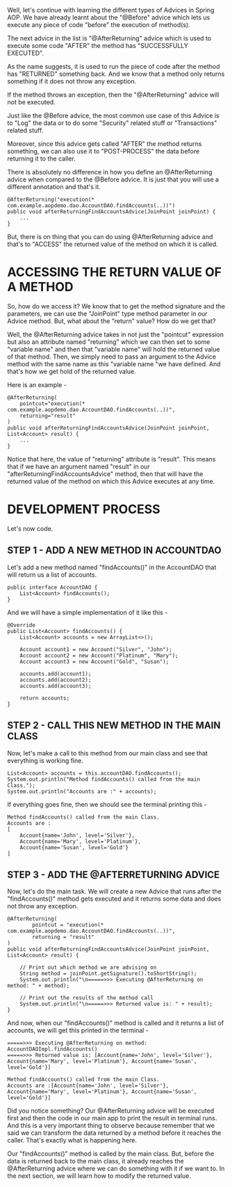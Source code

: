 Well, let's continue with learning the different types of Advices in Spring AOP. We have already learnt about the "@Before" advice which lets us execute any piece of code "before" the execution of method(s).

The next advice in the list is "@AfterReturning" advice which is used to execute some code "AFTER" the method has "SUCCESSFULLY EXECUTED".

As the name suggests, it is used to run the piece of code after the method has "RETURNED" something back. And we know that a method only returns something if it does not throw any exception.

If the method throws an exception, then the "@AfterReturning" advice will not be executed.

Just like the @Before advice, the most common use case of this Advice is to "Log" the data or to do some "Security" related stuff or "Transactions" related stuff.

Moreover, since this advice gets called "AFTER" the method returns something, we can also use it to "POST-PROCESS" the data before returning it to the caller.

There is absolutely no difference in how you define an @AfterReturning advice when compared to the @Before advice. It is just that you will use a different annotation and that's it.

    @AfterReturning("execution(* com.example.aopdemo.dao.AccountDAO.findAccounts(..))")
    public void afterReturningFindAccountsAdvice(JoinPoint joinPoint) {
        ...
    }

But, there is on thing that you can do using @AfterReturning advice and that's to "ACCESS" the returned value of the method on which it is called.

# ACCESSING THE RETURN VALUE OF A METHOD

So, how do we access it? We know that to get the method signature and the parameters, we can use the "JoinPoint" type method parameter in our Advice method. But, what about the "return" value? How do we get that?

Well, the @AfterReturning advice takes in not just the "pointcut" expression but also an attribute named "returning" which we can then set to some "variable name" and then that "variable name" will hold the returned value of that method. Then, we simply need to pass an argument to the Advice method with the same name as this "variable name "we have defined. And that's how we get hold of the returned value.

Here is an example -

    @AfterReturning(
        pointcut="execution(* com.example.aopdemo.dao.AccountDAO.findAccounts(..))",
        returning="result"
    )
    public void afterReturningFindAccountsAdvice(JoinPoint joinPoint, List<Account> result) {
        ...
    }

Notice that here, the value of "returning" attribute is "result". This means that if we have an argument named "result" in our "afterReturningFindAccountsAdvice" method, then that will have the returned value of the method on which this Advice executes at any time.

# DEVELOPMENT PROCESS

Let's now code.

## STEP 1 - ADD A NEW METHOD IN ACCOUNTDAO

Let's add a new method named "findAccounts()" in the AccountDAO that will return us a list of accounts.

    public interface AccountDAO {
        List<Account> findAccounts();
    }

And we will have a simple implementation of it like this - 

    @Override
    public List<Account> findAccounts() {
        List<Account> accounts = new ArrayList<>();

        Account account1 = new Account("Silver", "John");
        Account account2 = new Account("Platinum", "Mary");
        Account account3 = new Account("Gold", "Susan");

        accounts.add(account1);
        accounts.add(account2);
        accounts.add(account3);
        
        return accounts;
    }

## STEP 2 - CALL THIS NEW METHOD IN THE MAIN CLASS

Now, let's make a call to this method from our main class and see that everything is working fine.

    List<Account> accounts = this.accountDAO.findAccounts();
	System.out.println("Method findAccounts() called from the main Class.");
	System.out.println("Accounts are :" + accounts);
	
If everything goes fine, then we should see the terminal printing this - 

    Method findAccounts() called from the main Class.
    Accounts are :
    [
        Account{name='John', level='Silver'}, 
        Account{name='Mary', level='Platinum'}, 
        Account{name='Susan', level='Gold'}
    ]

## STEP 3 - ADD THE @AFTERRETURNING ADVICE

Now, let's do the main task. We will create a new Advice that runs after the "findAccounts()" method gets executed and it returns some data and does not throw any exception.

    @AfterReturning(
            pointcut = "execution(* com.example.aopdemo.dao.AccountDAO.findAccounts(..))",
            returning = "result"
    )
    public void afterReturningFindAccountsAdvice(JoinPoint joinPoint, List<Account> result) {

        // Print out which method we are advising on
        String method = joinPoint.getSignature().toShortString();
        System.out.println("\n=====>>> Executing @AfterReturning on method: " + method);

        // Print out the results of the method call
        System.out.println("\n=====>>> Returned value is: " + result);
    }

And now, when our "findAccounts()" method is called and it returns a list of accounts, we will get this printed in the terminal - 

    =====>>> Executing @AfterReturning on method: AccountDAOImpl.findAccounts()
    =====>>> Returned value is: [Account{name='John', level='Silver'}, Account{name='Mary', level='Platinum'}, Account{name='Susan', level='Gold'}]

    Method findAccounts() called from the main Class.
    Accounts are :[Account{name='John', level='Silver'}, Account{name='Mary', level='Platinum'}, Account{name='Susan', level='Gold'}]

Did you notice something? Our @AfterReturning advice will be executed first and then the code in our main app to print the result in terminal runs. And this is a very important thing to observe because remember that we said we can transform the data returned by a method before it reaches the caller. That's exactly what is happening here.

Our "findAccounts()" method is called by the main class. But, before the data is returned back to the main class, it already reaches the @AfterReturning advice where we can do something with it if we want to. In the next section, we will learn how to modify the returned value.